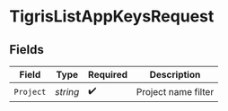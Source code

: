 # TigrisListAppKeysRequest


## Fields

| Field               | Type                | Required            | Description         |
| ------------------- | ------------------- | ------------------- | ------------------- |
| `Project`           | *string*            | :heavy_check_mark:  | Project name filter |